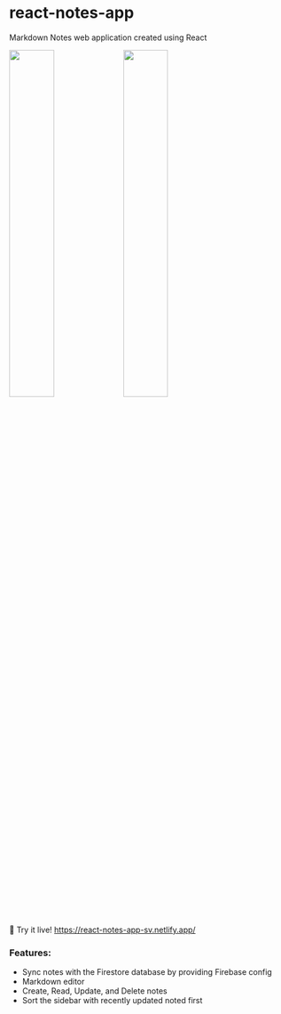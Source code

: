 # react-notes-app

Markdown Notes web application created using React
<p float="left">
  <img src="https://github.com/sanketvagal/react-notes-app/assets/20254776/25a8eeb3-e7e6-41ff-8ffa-699d58d01b6b" width=40% />
  <img src="https://github.com/sanketvagal/react-notes-app/assets/20254776/1cf76ee4-6494-4c9a-a777-808cfcc548a5" width=40% /> 
</p>


🚀 Try it live!  https://react-notes-app-sv.netlify.app/

### Features:
- Sync notes with the Firestore database by providing Firebase config
- Markdown editor
- Create, Read, Update, and Delete notes
- Sort the sidebar with recently updated noted first
